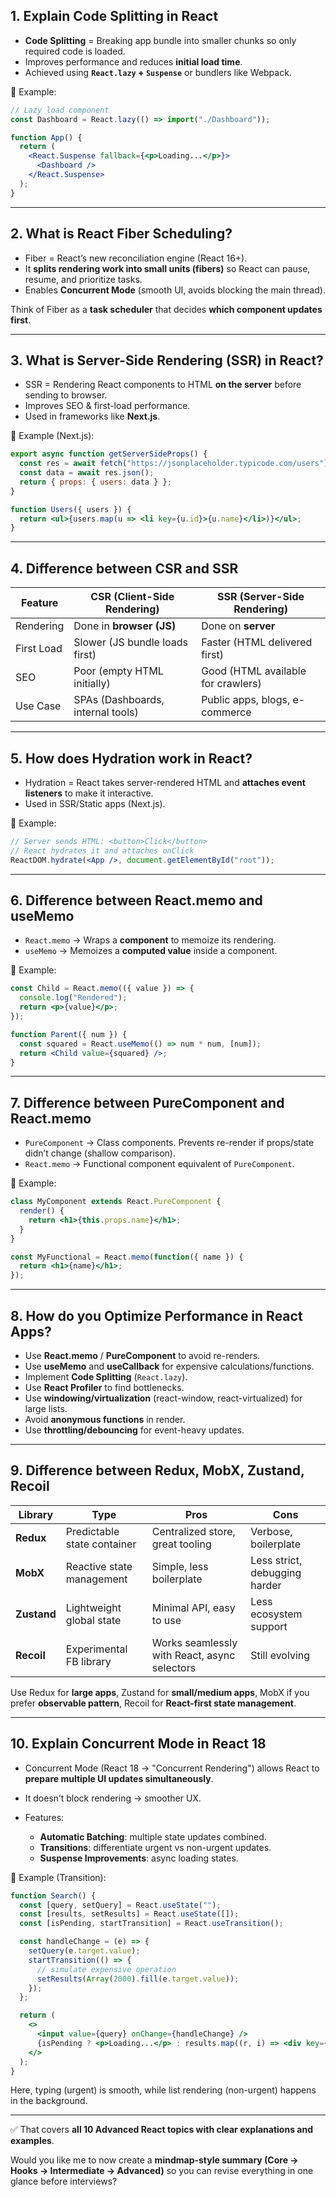 ## 1. **Explain Code Splitting in React**

* **Code Splitting** = Breaking app bundle into smaller chunks so only required code is loaded.
* Improves performance and reduces **initial load time**.
* Achieved using **`React.lazy` + `Suspense`** or bundlers like Webpack.

🔹 Example:

```jsx
// Lazy load component
const Dashboard = React.lazy(() => import("./Dashboard"));

function App() {
  return (
    <React.Suspense fallback={<p>Loading...</p>}>
      <Dashboard />
    </React.Suspense>
  );
}
```

---

## 2. **What is React Fiber Scheduling?**

* Fiber = React’s new reconciliation engine (React 16+).
* It **splits rendering work into small units (fibers)** so React can pause, resume, and prioritize tasks.
* Enables **Concurrent Mode** (smooth UI, avoids blocking the main thread).

Think of Fiber as a **task scheduler** that decides **which component updates first**.

---

## 3. **What is Server-Side Rendering (SSR) in React?**

* SSR = Rendering React components to HTML **on the server** before sending to browser.
* Improves SEO & first-load performance.
* Used in frameworks like **Next.js**.

🔹 Example (Next.js):

```jsx
export async function getServerSideProps() {
  const res = await fetch("https://jsonplaceholder.typicode.com/users");
  const data = await res.json();
  return { props: { users: data } };
}

function Users({ users }) {
  return <ul>{users.map(u => <li key={u.id}>{u.name}</li>)}</ul>;
}
```

---

## 4. **Difference between CSR and SSR**

| Feature    | CSR (Client-Side Rendering)       | SSR (Server-Side Rendering)        |
| ---------- | --------------------------------- | ---------------------------------- |
| Rendering  | Done in **browser (JS)**          | Done on **server**                 |
| First Load | Slower (JS bundle loads first)    | Faster (HTML delivered first)      |
| SEO        | Poor (empty HTML initially)       | Good (HTML available for crawlers) |
| Use Case   | SPAs (Dashboards, internal tools) | Public apps, blogs, e-commerce     |

---

## 5. **How does Hydration work in React?**

* Hydration = React takes server-rendered HTML and **attaches event listeners** to make it interactive.
* Used in SSR/Static apps (Next.js).

🔹 Example:

```jsx
// Server sends HTML: <button>Click</button>
// React hydrates it and attaches onClick
ReactDOM.hydrate(<App />, document.getElementById("root"));
```

---

## 6. **Difference between React.memo and useMemo**

* `React.memo` → Wraps a **component** to memoize its rendering.
* `useMemo` → Memoizes a **computed value** inside a component.

🔹 Example:

```jsx
const Child = React.memo(({ value }) => {
  console.log("Rendered");
  return <p>{value}</p>;
});

function Parent({ num }) {
  const squared = React.useMemo(() => num * num, [num]);
  return <Child value={squared} />;
}
```

---

## 7. **Difference between PureComponent and React.memo**

* `PureComponent` → Class components. Prevents re-render if props/state didn’t change (shallow comparison).
* `React.memo` → Functional component equivalent of `PureComponent`.

🔹 Example:

```jsx
class MyComponent extends React.PureComponent {
  render() {
    return <h1>{this.props.name}</h1>;
  }
}

const MyFunctional = React.memo(function({ name }) {
  return <h1>{name}</h1>;
});
```

---

## 8. **How do you Optimize Performance in React Apps?**

* Use **React.memo** / **PureComponent** to avoid re-renders.
* Use **useMemo** and **useCallback** for expensive calculations/functions.
* Implement **Code Splitting** (`React.lazy`).
* Use **React Profiler** to find bottlenecks.
* Use **windowing/virtualization** (react-window, react-virtualized) for large lists.
* Avoid **anonymous functions** in render.
* Use **throttling/debouncing** for event-heavy updates.

---

## 9. **Difference between Redux, MobX, Zustand, Recoil**

| Library     | Type                        | Pros                                         | Cons                          |
| ----------- | --------------------------- | -------------------------------------------- | ----------------------------- |
| **Redux**   | Predictable state container | Centralized store, great tooling             | Verbose, boilerplate          |
| **MobX**    | Reactive state management   | Simple, less boilerplate                     | Less strict, debugging harder |
| **Zustand** | Lightweight global state    | Minimal API, easy to use                     | Less ecosystem support        |
| **Recoil**  | Experimental FB library     | Works seamlessly with React, async selectors | Still evolving                |

Use Redux for **large apps**, Zustand for **small/medium apps**, MobX if you prefer **observable pattern**, Recoil for **React-first state management**.

---

## 10. **Explain Concurrent Mode in React 18**

* Concurrent Mode (React 18 → "Concurrent Rendering") allows React to **prepare multiple UI updates simultaneously**.
* It doesn’t block rendering → smoother UX.
* Features:

  * **Automatic Batching**: multiple state updates combined.
  * **Transitions**: differentiate urgent vs non-urgent updates.
  * **Suspense Improvements**: async loading states.

🔹 Example (Transition):

```jsx
function Search() {
  const [query, setQuery] = React.useState("");
  const [results, setResults] = React.useState([]);
  const [isPending, startTransition] = React.useTransition();

  const handleChange = (e) => {
    setQuery(e.target.value);
    startTransition(() => {
      // simulate expensive operation
      setResults(Array(2000).fill(e.target.value));
    });
  };

  return (
    <>
      <input value={query} onChange={handleChange} />
      {isPending ? <p>Loading...</p> : results.map((r, i) => <div key={i}>{r}</div>)}
    </>
  );
}
```

Here, typing (urgent) is smooth, while list rendering (non-urgent) happens in the background.

---

✅ That covers **all 10 Advanced React topics with clear explanations and examples**.

Would you like me to now create a **mindmap-style summary (Core → Hooks → Intermediate → Advanced)** so you can revise everything in one glance before interviews?
